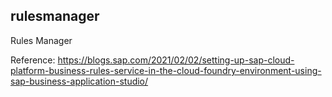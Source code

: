## rulesmanager

Rules Manager

Reference: https://blogs.sap.com/2021/02/02/setting-up-sap-cloud-platform-business-rules-service-in-the-cloud-foundry-environment-using-sap-business-application-studio/